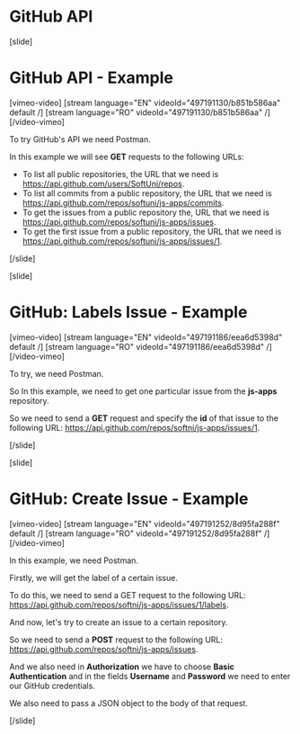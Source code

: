# GitHub API

[slide]

# GitHub API - Example

[vimeo-video]
[stream language="EN" videoId="497191130/b851b586aa" default /]
[stream language="RO" videoId="497191130/b851b586aa"  /]
[/video-vimeo]

To try GitHub's API we need Postman.

In this example we will see **GET** requests to the following URLs:

-  To list all public repositories, the URL that we need is https://api.github.com/users/SoftUni/repos.
-  To list all commits from a public repository, the URL that we need is https://api.github.com/repos/softuni/js-apps/commits.
-  To get the issues from a public repository the, URL that we need is https://api.github.com/repos/softuni/js-apps/issues.
-  To get the first issue from a public repository, the URL that we need is https://api.github.com/repos/softuni/js-apps/issues/1.

[/slide]

[slide]

# GitHub: Labels Issue - Example

[vimeo-video]
[stream language="EN" videoId="497191186/eea6d5398d" default /]
[stream language="RO" videoId="497191186/eea6d5398d"  /]
[/video-vimeo]

To try, we need Postman.

So In this example, we need to get one particular issue from the **js-apps** repository.

So we need to send a **GET** request and specify the **id** of that issue to the following URL: https://api.github.com/repos/softni/js-apps/issues/1.

[/slide]

[slide]

# GitHub: Create Issue - Example

[vimeo-video]
[stream language="EN" videoId="497191252/8d95fa288f" default /]
[stream language="RO" videoId="497191252/8d95fa288f"  /]
[/video-vimeo]

In this example, we need Postman.

Firstly, we will get the label of a certain issue.

To do this, we need to send a GET request to the following URL: https://api.github.com/repos/softni/js-apps/issues/1/labels.

And now, let's try to create an issue to a certain repository.

So we need to send a **POST** request to the following URL: https://api.github.com/repos/softni/js-apps/issues.

And we also need in **Authorization** we have to choose **Basic Authentication** and in the fields **Username** and **Password** we need to enter our GitHub credentials.

We also need to pass a JSON object to the body of that request.

[/slide]
